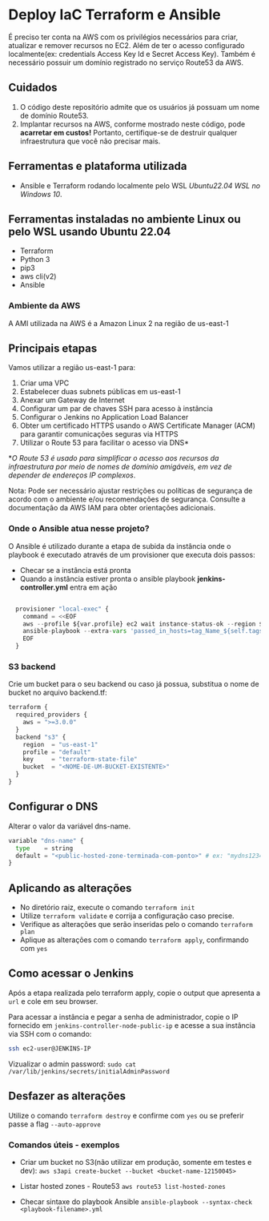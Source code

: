 # Deploy IaC Terraform e Ansible

É preciso ter conta na AWS com os privilégios necessários para criar, atualizar e remover recursos no EC2. Além de ter o acesso configurado localmente(ex: credentials Access Key Id e Secret Access Key).
Também é necessário possuir um domínio registrado no serviço Route53 da AWS.

## Cuidados

1. O código deste repositório admite que os usuários já possuam um nome de domínio Route53.
2. Implantar recursos na AWS, conforme mostrado neste código, pode **acarretar em custos!** Portanto, certifique-se de destruir qualquer infraestrutura que você não precisar mais.

## Ferramentas e plataforma utilizada

* Ansible e Terraform rodando localmente pelo WSL *Ubuntu22.04 WSL no Windows 10*.

## Ferramentas instaladas no ambiente Linux ou pelo WSL usando Ubuntu 22.04

* Terraform
* Python 3
* pip3
* aws cli(v2)
* Ansible

### Ambiente da AWS

A AMI utilizada na AWS é a Amazon Linux 2 na região de us-east-1

## Principais etapas

Vamos utilizar a região us-east-1 para:

1. Criar uma VPC
2. Estabelecer duas subnets públicas em us-east-1
3. Anexar um Gateway de Internet
4. Configurar um par de chaves SSH para acesso à instância
5. Configurar o Jenkins no Application Load Balancer
6. Obter um certificado HTTPS usando o AWS Certificate Manager (ACM) para garantir comunicações seguras via HTTPS
7. Utilizar o Route 53 para facilitar o acesso via DNS* 

**O Route 53 é usado para simplificar o acesso aos recursos da infraestrutura por meio de nomes de domínio amigáveis, em vez de depender de endereços IP complexos*.

Nota: Pode ser necessário ajustar restrições ou políticas de segurança de acordo com o ambiente e/ou recomendações de segurança. Consulte a documentação da AWS IAM para obter orientações adicionais.

### Onde o Ansible atua nesse projeto?

O Ansible é utilizado durante a etapa de subida da instância onde o playbook é executado através de um provisioner que executa dois passos:
* Checar se a instância está pronta
* Quando a instância estiver pronta o ansible playbook **jenkins-controller.yml** entra em ação

```python

  provisioner "local-exec" {
    command = <<EOF
    aws --profile ${var.profile} ec2 wait instance-status-ok --region ${var.region-controller} --instance-ids ${self.id}
    ansible-playbook --extra-vars 'passed_in_hosts=tag_Name_${self.tags.Name}' ansible_templates/jenkins-controller.yml
    EOF
  }
```

### S3 backend

Crie um bucket para o seu backend ou caso já possua, substitua o nome de bucket no arquivo backend.tf:

```python
terraform {
  required_providers {
    aws = ">=3.0.0"
  }
  backend "s3" {
    region  = "us-east-1"
    profile = "default"
    key     = "terraform-state-file"
    bucket  = "<NOME-DE-UM-BUCKET-EXISTENTE>" 
  }
}

```

## Configurar o DNS

Alterar o valor da variável dns-name.

```python
variable "dns-name" {
  type    = string  
  default = "<public-hosted-zone-terminada-com-ponto>" # ex: "mydns1234.info."
}
```

## Aplicando as alterações

* No diretório raiz, execute o comando `terraform init`
* Utilize `terraform validate` e corrija a configuração caso precise.
* Verifique as alterações que serão inseridas pelo o comando `terraform plan`
* Aplique as alterações com o comando `terraform apply`, confirmando com `yes`

## Como acessar o Jenkins

Após a etapa realizada pelo terraform apply, copie o output que apresenta a `url` e cole em seu browser.

Para acessar a instância e pegar a senha de administrador, copie o IP fornecido em `jenkins-controller-node-public-ip` e acesse a sua instância via SSH com o comando:

```bash
ssh ec2-user@JENKINS-IP
```

Vizualizar o admin password: `sudo cat /var/lib/jenkins/secrets/initialAdminPassword`

## Desfazer as alterações

Utilize o comando `terraform destroy` e confirme com `yes` ou se preferir passe a flag `--auto-approve`

### Comandos úteis - exemplos

* Criar um bucket no S3(não utilizar em produção, somente em testes e dev): `aws s3api create-bucket --bucket <bucket-name-12150045>`

* Listar hosted zones - Route53 `aws route53 list-hosted-zones`

* Checar sintaxe do playbook Ansible `ansible-playbook --syntax-check <playbook-filename>.yml`
